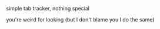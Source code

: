 simple tab tracker, nothing special

you're weird for looking (but I don't blame you I do the same)
